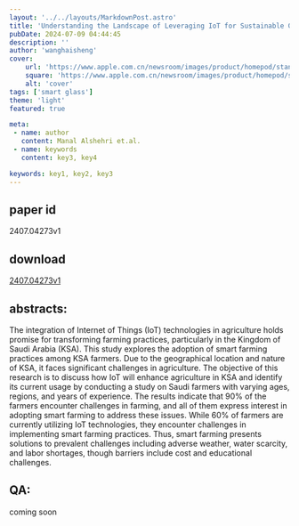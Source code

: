 ```yaml
---
layout: '../../layouts/MarkdownPost.astro'
title: 'Understanding the Landscape of Leveraging IoT for Sustainable Growth in Saudi Arabia'
pubDate: 2024-07-09 04:44:45
description: ''
author: 'wanghaisheng'
cover:
    url: 'https://www.apple.com.cn/newsroom/images/product/homepod/standard/Apple-HomePod-hero-230118_big.jpg.large_2x.jpg'
    square: 'https://www.apple.com.cn/newsroom/images/product/homepod/standard/Apple-HomePod-hero-230118_big.jpg.large_2x.jpg'
    alt: 'cover'
tags: ['smart glass'] 
theme: 'light'
featured: true

meta:
 - name: author
   content: Manal Alshehri et.al.
 - name: keywords
   content: key3, key4

keywords: key1, key2, key3
---
```


## paper id
2407.04273v1
## download
[2407.04273v1](http://arxiv.org/abs/2407.04273v1)
## abstracts:
The integration of Internet of Things (IoT) technologies in agriculture holds promise for transforming farming practices, particularly in the Kingdom of Saudi Arabia (KSA). This study explores the adoption of smart farming practices among KSA farmers. Due to the geographical location and nature of KSA, it faces significant challenges in agriculture. The objective of this research is to discuss how IoT will enhance agriculture in KSA and identify its current usage by conducting a study on Saudi farmers with varying ages, regions, and years of experience. The results indicate that 90% of the farmers encounter challenges in farming, and all of them express interest in adopting smart farming to address these issues. While 60% of farmers are currently utilizing IoT technologies, they encounter challenges in implementing smart farming practices. Thus, smart farming presents solutions to prevalent challenges including adverse weather, water scarcity, and labor shortages, though barriers include cost and educational challenges.
## QA:
coming soon
